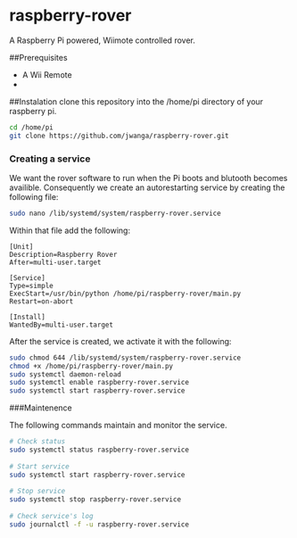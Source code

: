 # raspberry-rover
A Raspberry Pi powered, Wiimote controlled rover.

##Prerequisites
- A Wii Remote
- 

##Instalation
clone this repository into the /home/pi directory of your raspberry pi.
```sh
cd /home/pi
git clone https://github.com/jwanga/raspberry-rover.git
```


### Creating a service
We want the rover software to run when the Pi boots and blutooth becomes availible. Consequently we create an autorestarting service by creating the following file:
```sh
sudo nano /lib/systemd/system/raspberry-rover.service
```

Within that file add the following:
```
[Unit]
Description=Raspberry Rover
After=multi-user.target
 
[Service]
Type=simple
ExecStart=/usr/bin/python /home/pi/raspberry-rover/main.py
Restart=on-abort
 
[Install]
WantedBy=multi-user.target
```

After the service is created, we activate it with the following:
```sh
sudo chmod 644 /lib/systemd/system/raspberry-rover.service
chmod +x /home/pi/raspberry-rover/main.py
sudo systemctl daemon-reload
sudo systemctl enable raspberry-rover.service
sudo systemctl start raspberry-rover.service
```

###Maintenence

The following commands maintain and monitor the service.
```sh
# Check status
sudo systemctl status raspberry-rover.service
 
# Start service
sudo systemctl start raspberry-rover.service
 
# Stop service
sudo systemctl stop raspberry-rover.service
 
# Check service's log
sudo journalctl -f -u raspberry-rover.service
```
